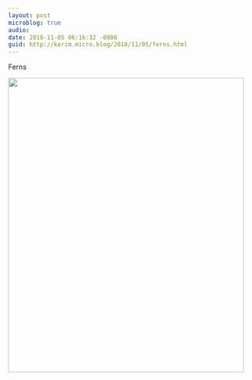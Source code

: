 ```yaml
---
layout: post
microblog: true
audio: 
date: 2018-11-05 06:16:32 -0800
guid: http://kerim.micro.blog/2018/11/05/ferns.html
---
```

Ferns

<img src="https://micro.oxus.net/uploads/2018/fdb6961a60.jpg" width="480" height="600" />
